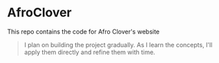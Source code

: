 # AfroClover
This repo contains the code for Afro Clover's website
> I plan on building the project gradually. As I learn the concepts, I'll apply them directly and refine them with time.
